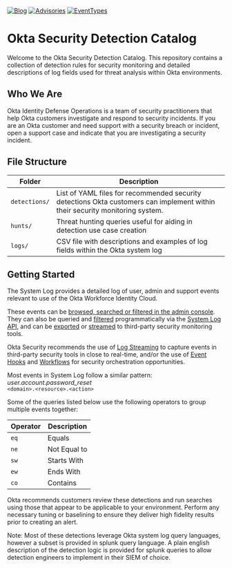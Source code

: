 [![Blog](https://img.shields.io/badge/blog-okta_security-blue)][secblog]
[![Advisories](https://img.shields.io/badge/advisories-okta_security_advisories-blue)][advisories]
[![EventTypes](https://img.shields.io/badge/docs-okta_event_types-blue)][eventtypes]

# Okta Security Detection Catalog
Welcome to the Okta Security Detection Catalog. This repository contains a collection of detection rules for security monitoring and detailed descriptions of log fields used for threat analysis within Okta environments. 

## Who We Are
Okta Identity Defense Operations is a team of security practitioners that help Okta customers investigate and respond to security incidents. If you are an Okta customer and need support with a security breach or incident, open a support case and indicate that you are investigating a security incident.

## File Structure
| Folder | Description |
| ------------- | ------------- |
| `detections/`  | List of YAML files for recommended security detections Okta customers can implement within their security monitoring system.   |
| `hunts/`  | Threat hunting queries useful for aiding in detection use case creation  |
| `logs/`  | CSV file with descriptions and examples of log fields within the Okta system log  |

## Getting Started
The System Log provides a detailed log of user, admin and support events relevant to use of the Okta Workforce Identity Cloud.

These events can be [browsed, searched or filtered in the admin console](https://help.okta.com/en-us/content/topics/reports/syslog-filters.htm). They can also be queried and [filtered](https://developer.okta.com/docs/reference/api/system-log/#filtering-results) programmatically via the [System Log API](https://developer.okta.com/docs/reference/api/system-log/), and can be [exported](https://support.okta.com/help/s/article/Exporting-Okta-Log-Data?language=en_US) or [streamed](https://help.okta.com/en/prod/Content/Topics/Reports/log-streaming/about-log-streams.htm) to third-party security monitoring tools. 

Okta Security recommends the use of [Log Streaming](https://help.okta.com/en-us/Content/Topics/Reports/log-streaming/about-log-streams.htm) to capture events in third-party security tools in close to real-time, and/or the use of [Event Hooks](https://developer.okta.com/docs/concepts/event-hooks/) and [Workflows](https://www.okta.com/platform/workflows/) for security orchestration opportunities.

Most events in System Log follow a similar pattern:\
*user.account.password_reset*\
`<domain>.<resource>.<action>`


Some of the queries listed below use the following operators to group multiple events together:

| Operator | Description |
| ------------- | ------------- |
| `eq` | Equals |
| `ne` | Not Equal to | 
| `sw` | Starts With |
| `ew` | Ends With | 
| `co` | Contains |

Okta recommends customers review these detections and run searches using those that appear to be applicable to your environment. Perform any necessary tuning or baselining to ensure they deliver high fidelity results prior to creating an alert. 

Note: Most of these detections leverage Okta system log query languages, however a subset is provided in splunk query language. A plain english description of the detection logic is provided for splunk queries to allow detection engineers to implement in their SIEM of choice.

[secblog]: https://sec.okta.com/articles
[advisories]: https://trust.okta.com/security-advisories/
[eventtypes]: https://developer.okta.com/docs/reference/api/event-types/